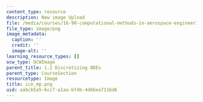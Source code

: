 ```yaml
---
content_type: resource
description: New image Upload
file: /media/courses/16-90-computational-methods-in-aerospace-engineering-spring-2014/aabcb5a56cc7a1aabf4b4d66ea7116d6_ice_mp.png
file_type: image/png
image_metadata:
  caption: ''
  credit: ''
  image-alt: ''
learning_resource_types: []
ocw_type: OCWImage
parent_title: 1.2 Discretizing ODEs
parent_type: CourseSection
resourcetype: Image
title: ice_mp.png
uid: aabcb5a5-6cc7-a1aa-bf4b-4d66ea7116d6
---
```

